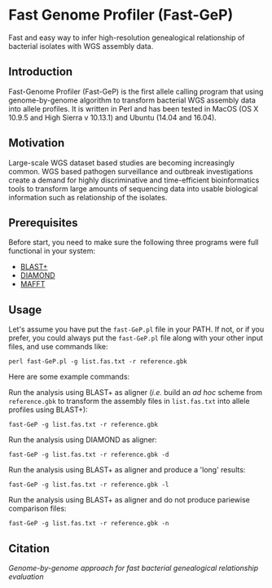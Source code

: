# Fast Genome Profiler (Fast-GeP)
Fast and easy way to infer high-resolution genealogical relationship of bacterial isolates with WGS assembly data.

## Introduction

Fast-Genome Profiler (Fast-GeP) is the first allele calling program that using genome-by-genome algorithm to transform bacterial WGS assembly data into allele profiles. 
It is written in Perl and has been tested in MacOS (OS X 10.9.5 and High Sierra v 10.13.1) and Ubuntu (14.04 and 16.04).

## Motivation
Large-scale WGS dataset based studies are becoming increasingly common. WGS based pathogen surveillance and outbreak investigations create a demand for highly discriminative and time-efficient bioinformatics tools to transform large amounts of sequencing data into usable biological information such as relationship of the isolates.

## Prerequisites
Before start, you need to make sure the following three programs were full functional in your system:
   * [BLAST+](https://ftp.ncbi.nlm.nih.gov/blast/executables/blast+/LATEST/)
   * [DIAMOND](https://github.com/bbuchfink/diamond)
   * [MAFFT](https://mafft.cbrc.jp/alignment/software/)

## Usage
Let's assume you have put the `fast-GeP.pl` file in your PATH. If not, or if you prefer, you could always put the `fast-GeP.pl` file along with your other input files, and use commands like:

    perl fast-GeP.pl -g list.fas.txt -r reference.gbk

Here are some example commands:

Run the analysis using BLAST+ as aligner (_i.e._ build an _ad hoc_ scheme from `reference.gbk` to transform the assembly files in `list.fas.txt` into allele profiles using BLAST+):

    fast-GeP -g list.fas.txt -r reference.gbk

Run the analysis using DIAMOND as aligner:

    fast-GeP -g list.fas.txt -r reference.gbk -d

Run the analysis using BLAST+ as aligner and produce a 'long' results:

    fast-GeP -g list.fas.txt -r reference.gbk -l

Run the analysis using BLAST+ as aligner and do not produce pariewise comparison files:

    fast-GeP -g list.fas.txt -r reference.gbk -n

## Citation
_Genome-by-genome approach for fast bacterial genealogical relationship evaluation_



